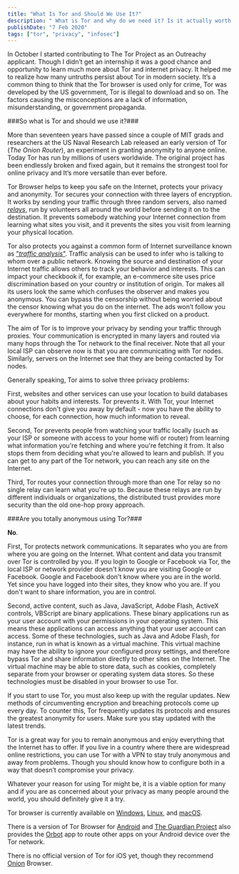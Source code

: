 ```yaml
---
title: "What Is Tor and Should We Use It?"
description: " What is Tor and why do we need it? Is it actually worth using? A beginner's guide to using Tor browser"
publishDate: "7 Feb 2020"
tags: ["tor", "privacy", "infosec"]
---
```


In October I started contributing to The Tor Project as an Outreachy applicant. Though I didn’t get an internship it was a good chance and opportunity to learn much more about Tor and internet privacy. It helped me to realize how many untruths persist about Tor in modern society. It’s a common thing to think that the Tor browser is used only for crime, Tor was developed by the US government, Tor is illegal to download and so on. The factors causing the misconceptions are a lack of information, misunderstanding, or government propaganda.

###So what is Tor and should we use it?###

More than seventeen years have passed since a couple of MIT grads and researchers at the US Naval Research Lab released an early version of Tor (_The Onion Router_), an experiment in granting anonymity to anyone online. Today Tor has run by millions of users worldwide. The original project has been endlessly broken and fixed again, but it remains the strongest tool for online privacy and It’s more versatile than ever before.

Tor Browser helps to keep you safe on the Internet, protects your privacy and anonymity. Tor secures your connection with three layers of encryption. It works by sending your traffic through three random servers, also named [_relays_](https://community.torproject.org/relay/), run by volunteers all around the world before sending it on to the destination. It prevents somebody watching your Internet connection from learning what sites you visit, and it prevents the sites you visit from learning your physical location.

Tor also protects you against a common form of Internet surveillance known as ["_traffic analysis_"](https://en.wikipedia.org/wiki/Traffic_analysis). Traffic analysis can be used to infer who is talking to whom over a public network. Knowing the source and destination of your Internet traffic allows others to track your behavior and interests. This can impact your checkbook if, for example, an e-commerce site uses price discrimination based on your country or institution of origin. Tor makes all its users look the same which confuses the observer and makes you anonymous. You can bypass the censorship without being worried about the censor knowing what you do on the internet. The ads won’t follow you everywhere for months, starting when you first clicked on a product.

The aim of Tor is to improve your privacy by sending your traffic through proxies. Your communication is encrypted in many layers and routed via many hops through the Tor network to the final receiver. Note that all your local ISP can observe now is that you are communicating with Tor nodes. Similarly, servers on the Internet see that they are being contacted by Tor nodes.

Generally speaking, Tor aims to solve three privacy problems:

First, websites and other services can use your location to build databases about your habits and interests. Tor prevents it. With Tor, your Internet connections don't give you away by default - now you have the ability to choose, for each connection, how much information to reveal.

Second, Tor prevents people from watching your traffic locally (such as your ISP or someone with access to your home wifi or router) from learning what information you're fetching and where you're fetching it from. It also stops them from deciding what you're allowed to learn and publish. If you can get to any part of the Tor network, you can reach any site on the Internet.

Third, Tor routes your connection through more than one Tor relay so no single relay can learn what you're up to. Because these relays are run by different individuals or organizations, the distributed trust provides more security than the old one-hop proxy approach.

###Are you totally anonymous using Tor?###

**No**.

First, Tor protects network communications. It separates who you are from where you are going on the Internet. What content and data you transmit over Tor is controlled by you. If you login to Google or Facebook via Tor, the local ISP or network provider doesn't know you are visiting Google or Facebook. Google and Facebook don't know where you are in the world. Yet since you have logged into their sites, they know who you are. If you don't want to share information, you are in control.

Second, active content, such as Java, JavaScript, Adobe Flash, ActiveX controls, VBScript are binary applications. These binary applications run as your user account with your permissions in your operating system. This means these applications can access anything that your user account can access. Some of these technologies, such as Java and Adobe Flash, for instance, run in what is known as a virtual machine. This virtual machine may have the ability to ignore your configured proxy settings, and therefore bypass Tor and share information directly to other sites on the Internet. The virtual machine may be able to store data, such as cookies, completely separate from your browser or operating system data stores. So these technologies must be disabled in your browser to use Tor.

If you start to use Tor, you must also keep up with the regular updates. New methods of circumventing encryption and breaching protocols come up every day. To counter this, Tor frequently updates its protocols and ensures the greatest anonymity for users. Make sure you stay updated with the latest trends.

Tor is a great way for you to remain anonymous and enjoy everything that the Internet has to offer. If you live in a country where there are widespread online restrictions, you can use Tor with a VPN to stay truly anonymous and away from problems. Though you should know how to configure both in a way that doesn’t compromise your privacy.

Whatever your reason for using Tor might be, it is a viable option for many and if you are as concerned about your privacy as many people around the world, you should definitely give it a try.

Tor browser is currently available on [Windows](https://www.torproject.org/download/), [Linux](https://www.torproject.org/download/), and [macOS](https://www.torproject.org/download/).

There is a version of Tor Browser for [Android](https://www.torproject.org/download/#android) and [The Guardian Project](https://guardianproject.info/) also provides the [Orbot](https://play.google.com/store/apps/details?id=org.torproject.android) app to route other apps on your Android device over the Tor network.

There is no official version of Tor for iOS yet, though they recommend [Onion](https://onionbrowser.com/) Browser.
